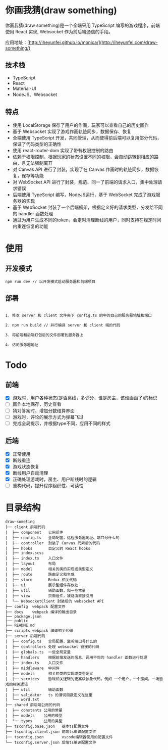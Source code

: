 # 你画我猜(draw something)

你画我猜(draw something)是一个全端采用 TypeScript 编写的游戏程序，前端使用 React 实现, Websocket 作为前后端通信的手段。

应用地址：[http://iheyunfei.github.io/monica/](http://iheyunfei.com/draw-something/)

## 技术栈

- TypeScript
- React
- Material-UI
- NodeJS、Websocket

## 特点

- 使用 LocalStorage 保存了用户的作画，玩家可以查看自己的历史画作
- 基于 Websocket 实现了游戏作画轨迹同步，数据保存、恢复
- 全端使用 TypeScript 开发，共同管理，从而使得前后端可以复用部分代码，保证了代码类型的正确性
- 使用 react-router-dom 实现了带有权限控制的路由
- 依赖于权限控制，根据玩家的状态设置不同的权限，会自动跳转到相应的路由，且无法强制离开
- 对 Canvas API 进行了封装，实现了在 Canvas 作画时的轨迹同步，数据恢复，保存等功能
- 对 WebSocket API 进行了封装，规范、同一了前端的请求入口，集中处理请求错误
- 后端使用 TypeScript 编写，NodeJS运行，基于 WebSocket 完成了游戏服务器的实现
- 基于 WebSocket 封装了一个后端框架，根据定义好的请求类型，分发给不同的 handler 函数处理
- 通过为用户生成不同的token，会定时清理断线的用户，同时支持在规定时间内重连恢复的功能

# 使用

## 开发模式

```
npm run dev // 以开发模式启动服务器和前端项目
```

## 部署

```

1. 修改 server 和 client 文件夹下 config.ts 的中的自己的服务器地址和端口

2. npm run build // 并行编译 server 和 client 端的代码

3. 将前端和后端打包后的文件部署到服务器上

4. 访问服务器地址

```

# Todo

## 前端

- [x] 游戏时，用户各种状态(是否离线，多少分，谁是房主，该谁画画了)的标识
- [ ] 画作本地保存，历史查看
- [ ] 猜对答案时，增加分数结算界面
- [ ] 游戏时，评论的展示方式为弹幕飞过
- [ ] 完成全局提示，并根据type不同，应用不同的样式

## 后端

- [x] 正常使用
- [x] 断线重连
- [x] 游戏状态恢复
- [x] 断线用户自动清理
- [x] 正确处理游戏时，房主、用户断线时的逻辑
- [ ] 重构代码，提升程序组织性、可读性

# 目录结构

```
draw-someting
├── client 前端代码
|  ├── component   公用组件
|  ├── config.ts   全局配置，远程服务器地址、端口号什么的
|  ├── controller  封装了 Canvas 元素后的代码
|  ├── hooks       自定义的 React hooks
|  ├── index.scss
|  ├── index.ts    入口文件
|  ├── layout      布局
|  ├── model       相关的类的实现或类型定义
|  ├── route       路由定义和生成
|  ├── store       Redux 相关代码
|  ├── ui          展示型组件存放处
|  ├── util        辅助函数，和一些常量
|  ├── view        页面组件，被路由直接引用
|  └── WebsocketClient 封装后的 websocket API
├── config  webpack 配置文件
├── docs    webpack 编译的输出目录
├── package.json
├── public
├── README.md
├── scripts webpack 编译相关代码
├── server 后端代码
|  ├── config.ts   全局配置，监听端口号什么的
|  ├── controllers 处理 websocket 链接的代码
|  ├── globals.ts  一些全局变量
|  ├── handlers    根据前端发送的信息，调用不同的 handler 函数进行处理
|  ├── index.ts    入口文件
|  ├── middleware  中间件
|  ├── models      相关的类的实现或类型定义
|  ├── services    游戏相关逻辑的更高级抽象代码，例如 一个用户，一个房间，一场游戏的相关逻辑
|  ├── util        辅助函数
|  ├── validator   ts 的谓词函数定义在这里
|  └── word.txt
├── shared 前后端公用的代码
|  ├── constants 公用的常量
|  ├── models    公用的模型
|  └── types     公用的类型
├── tsconfig.base.json   基本ts配置文件
├── tsconfig.client.json 前端ts编译配置文件
├── tsconfig.json        vscode编辑器使用的配置文件
└── tsconfig.server.json 后端ts编译配置文件
```

